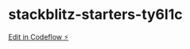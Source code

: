 # stackblitz-starters-ty6l1c

[Edit in Codeflow ⚡️](https://stackblitz.com/~/github.com/aishengyu/stackblitz-starters-ty6l1c)
